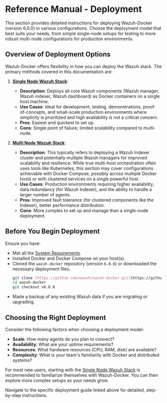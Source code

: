 # Reference Manual - Deployment

This section provides detailed instructions for deploying Wazuh-Docker (version 6.0.0) in various configurations. Choose the deployment model that best suits your needs, from simple single-node setups for testing to more robust multi-node configurations for production environments.

## Overview of Deployment Options

Wazuh-Docker offers flexibility in how you can deploy the Wazuh stack. The primary methods covered in this documentation are:

1.  **[Single Node Wazuh Stack](single-node.md)**:
    * **Description**: Deploys all core Wazuh components (Wazuh manager, Wazuh indexer, Wazuh dashboard) as Docker containers on a single host machine.
    * **Use Cases**: Ideal for development, testing, demonstrations, proof-of-concepts, and small-scale production environments where simplicity is prioritized and high availability is not a critical concern.
    * **Pros**: Easiest and quickest to set up.
    * **Cons**: Single point of failure; limited scalability compared to multi-node.

2.  **[Multi Node Wazuh Stack](multi-node.md)**:
    * **Description**: This typically refers to deploying a Wazuh Indexer cluster and potentially multiple Wazuh managers for improved scalability and resilience. While true multi-host orchestration often uses tools like Kubernetes, this section may cover configurations achievable with Docker Compose, possibly across multiple Docker hosts or with clustered services on a single powerful host.
    * **Use Cases**: Production environments requiring higher availability, data redundancy (for Wazuh Indexer), and the ability to handle a larger number of agents.
    * **Pros**: Improved fault tolerance (for clustered components like the Indexer), better performance distribution.
    * **Cons**: More complex to set up and manage than a single-node deployment.

## Before You Begin Deployment

Ensure you have:

-   Met all the [System Requirements](ref/getting-started/requirements.md).
-   Installed Docker and Docker Compose on your host(s).
-   Cloned the `wazuh-docker` repository (version `6.0.0`) or downloaded the necessary deployment files.
    ```bash
    git clone [https://github.com/wazuh/wazuh-docker.git](https://github.com/wazuh/wazuh-docker.git)
    cd wazuh-docker
    git checkout v6.0.0
    ```
-   Made a backup of any existing Wazuh data if you are migrating or upgrading.

## Choosing the Right Deployment

Consider the following factors when choosing a deployment model:

-   **Scale**: How many agents do you plan to connect?
-   **Availability**: What are your uptime requirements?
-   **Resources**: What hardware resources (CPU, RAM, disk) are available?
-   **Complexity**: What is your team's familiarity with Docker and distributed systems?

For most new users, starting with the [Single Node Wazuh Stack](single-node.md) is recommended to familiarize themselves with Wazuh-Docker. You can then explore more complex setups as your needs grow.

Navigate to the specific deployment guide linked above for detailed, step-by-step instructions.
